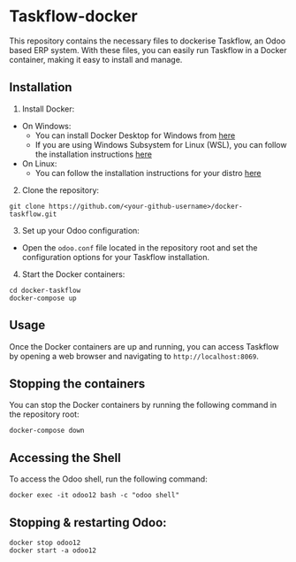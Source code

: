 # Taskflow-docker

This repository contains the necessary files to dockerise Taskflow, an Odoo based ERP system. With these files, you can easily run Taskflow in a Docker container, making it easy to install and manage.

## Installation

1. Install Docker:
  - On Windows:
    - You can install Docker Desktop for Windows from [here](https://hub.docker.com/editions/community/docker-ce-desktop-windows)
    - If you are using Windows Subsystem for Linux (WSL), you can follow the installation instructions [here](https://docs.docker.com/install/linux/docker-ce/ubuntu/#install-docker-ce-on-ubuntu)
  - On Linux:
    - You can follow the installation instructions for your distro [here](https://docs.docker.com/engine/install/)

2. Clone the repository: 

```
git clone https://github.com/<your-github-username>/docker-taskflow.git
```

3. Set up your Odoo configuration:

  - Open the `odoo.conf` file located in the repository root and set the configuration options for your Taskflow installation.

4. Start the Docker containers:

```
cd docker-taskflow
docker-compose up
```

## Usage
Once the Docker containers are up and running, you can access Taskflow by opening a web browser and navigating to `http://localhost:8069`.

## Stopping the containers
You can stop the Docker containers by running the following command in the repository root:

```
docker-compose down
```

## Accessing the Shell
To access the Odoo shell, run the following command:

```
docker exec -it odoo12 bash -c "odoo shell"
```

## Stopping & restarting Odoo:

```
docker stop odoo12
docker start -a odoo12
```

